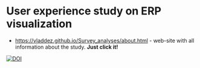 # User experience study on ERP visualization

-   https://vladdez.github.io/Survey_analyses/about.html - web-site with all information about the study. **Just click it!**

[![DOI](https://zenodo.org/badge/{621265591}.svg)](https://zenodo.org/badge/latestdoi/{621265591})
